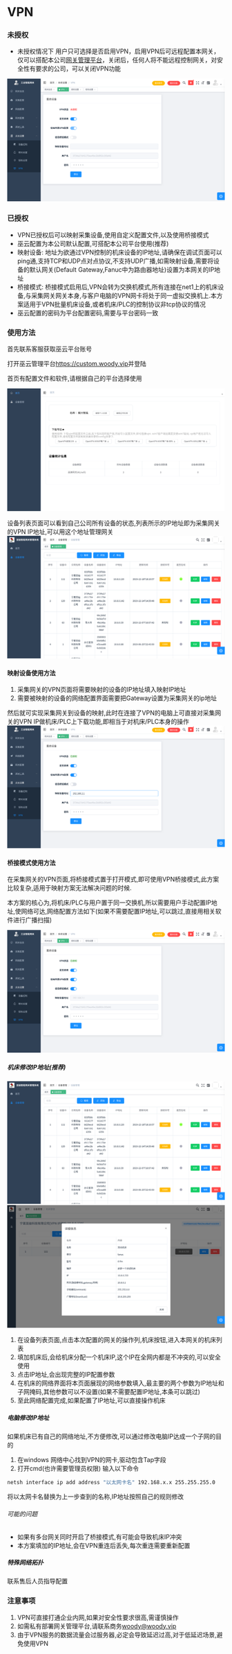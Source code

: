 # VPN

### 未授权

* 未授权情况下 用户只可选择是否启用VPN，启用VPN后可远程配置本网关，仅可以搭配本公司[网关管理平台](https://custom.woody.vip)，关闭后，任何人将不能远程控制网关，对安全性有要求的公司，可以关闭VPN功能

![未授权VPN](/img/vpn-1.png)

### 已授权


* VPN已授权后可以映射采集设备,使用自定义配置文件,以及使用桥接模式
* 巫云配置为本公司默认配置,可搭配本公司平台使用(推荐)
* 映射设备: 地址为欲通过VPN控制的机床设备的IP地址,请确保在调试页面可以ping通,支持TCP和UDP点对点协议,不支持UDP广播,如需映射设备,需要将设备的默认网关(Default Gateway,Fanuc中为路由器地址)设置为本网关的IP地址
* 桥接模式: 桥接模式启用后,VPN会转为交换机模式,所有连接在net1上的机床设备,与采集网关网关本身,与客户电脑的VPN网卡将处于同一虚拟交换机上.本方案适用于VPN批量机床设备,或者机床/PLC的控制协议非tcp协议的情况
* 巫云配置的密码为平台配置密码,需要与平台密码一致



### 使用方法
首先联系客服获取巫云平台账号

打开巫云管理平台<https://custom.woody.vip>并登陆

首页有配置文件和软件,请根据自己的平台选择使用

![](/img/vpn-2.png)

设备列表页面可以看到自己公司所有设备的状态,列表所示的IP地址即为采集网关的VPN IP地址,可以用这个地址管理网关
![](/img/vpn-3.png)

#### 映射设备使用方法

1. 采集网关的VPN页面将需要映射的设备的IP地址填入映射IP地址
2. 需要被映射的设备的网络配置界面需要把Gateway设置为采集网关的ip地址

然后就可实现采集网关到设备的映射,此时在连接了VPN的电脑上可直接对采集网关的VPN IP做机床/PLC上下载功能,即相当于对机床/PLC本身的操作
![](/img/vpn-4.png)


#### 桥接模式使用方法

在采集网关的VPN页面,将桥接模式置于打开模式,即可使用VPN桥接模式,此方案比较复杂,适用于映射方案无法解决问题的时候.

本方案的核心为,将机床/PLC与用户置于同一交换机,所以需要用户手动配置IP地址,使网络可达,网络配置方法如下(如果不需要配置IP地址,可以跳过,直接用相关软件进行广播扫描)

![](/img/vpn-5.png)

##### 机床修改IP地址(推荐)
![](/img/vpn-3.png)
![](/img/vpn-6.png)

1. 在设备列表页面,点击本次配置的网关的操作列,机床按钮,进入本网关的机床列表
2. 填加机床后,会给机床分配一个机床IP,这个IP在全网内都是不冲突的,可以安全使用
3. 点击IP地址,会出现完整的IP配置参数
4. 在机床的网络界面将本页面展现的网络参数填入,最主要的两个参数为IP地址和子网掩码,其他参数可以不设置(如果不需要配置IP地址,本条可以跳过)
5. 至此网络配置完成,如果配置了IP地址,可以直接操作机床


##### 电脑修改IP地址
如果机床已有自己的网络地址,不方便修改,可以通过修改电脑IP达成一个子网的目的
1. 在windows 网络中心找到VPN的网卡,驱动包含Tap字段
2. 打开cmd(也许需要管理员权限) 输入以下命令
```cmd
netsh interface ip add address "以太网卡名" 192.168.x.x 255.255.255.0
```
将以太网卡名替换为上一步查到的名称,IP地址按照自己的规则修改

###### 可能的问题
* 如果有多台网关同时开启了桥接模式,有可能会导致机床IP冲突
* 本方案填加的IP地址,会在VPN重连后丢失,每次重连需要重新配置

##### 特殊网络拓扑

联系售后人员指导配置


### 注意事项
1. VPN可直接打通企业内网,如果对安全性要求很高,需谨慎操作
2. 如需私有部署网关管理平台,请联系商务<woody@woody.vip>
3. 由于VPN服务的数据流量会过服务器,必定会导致延迟过高,对于低延迟场景,避免使用VPN
